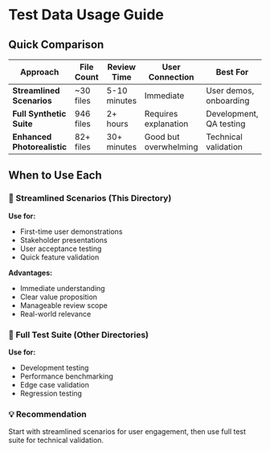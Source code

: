 # Test Data Usage Guide

## Quick Comparison

| Approach | File Count | Review Time | User Connection | Best For |
|----------|------------|-------------|-----------------|----------|
| **Streamlined Scenarios** | ~30 files | 5-10 minutes | Immediate | User demos, onboarding |
| **Full Synthetic Suite** | 946 files | 2+ hours | Requires explanation | Development, QA testing |
| **Enhanced Photorealistic** | 82+ files | 30+ minutes | Good but overwhelming | Technical validation |

## When to Use Each

### 🎯 Streamlined Scenarios (This Directory)
**Use for:**
- First-time user demonstrations
- Stakeholder presentations
- User acceptance testing
- Quick feature validation

**Advantages:**
- Immediate understanding
- Clear value proposition
- Manageable review scope
- Real-world relevance

### 🔧 Full Test Suite (Other Directories)
**Use for:**
- Development testing
- Performance benchmarking
- Edge case validation
- Regression testing

### 💡 Recommendation
Start with streamlined scenarios for user engagement, then use full test suite for technical validation.
